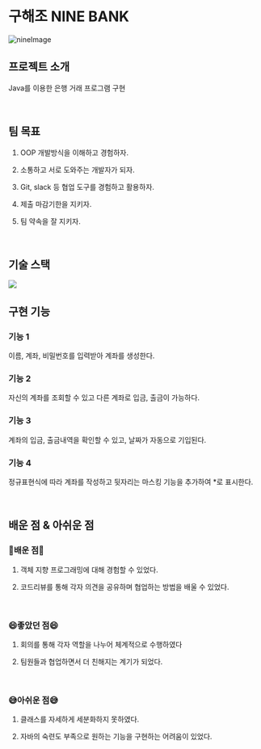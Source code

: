 # 구해조 NINE BANK
![nineImage](https://user-images.githubusercontent.com/101814294/204173428-677f4ac2-b30f-4204-ac4d-7861a022f951.png)


## 프로젝트 소개

<p align="justify">
Java를 이용한 은행 거래 프로그램 구현
</p>

<p align="center">
</p>

<br>

## 팀 목표

1. OOP 개발방식을 이해하고 경험하자.

2. 소통하고 서로 도와주는 개발자가 되자.

3. Git, slack 등 협업 도구를 경험하고 활용하자.

4. 제출 마감기한을 지키자.

5. 팀 약속을 잘 지키자.
<br>

## 기술 스택

 <img src="https://img.shields.io/badge/java-007396?style=for-the-badge&logo=java&logoColor=white"> 

<br>

## 구현 기능

### 기능 1  
이름, 계좌, 비밀번호를 입력받아 계좌를 생성한다.

### 기능 2  
자신의 계좌를 조회할 수 있고 다른 계좌로 입금, 출금이 가능하다.

### 기능 3  
계좌의 입금, 출금내역을 확인할 수 있고, 날짜가 자동으로 기입된다.

### 기능 4
정규표현식에 따라 계좌를 작성하고  뒷자리는 마스킹 기능을 추가하여 *로 표시한다. 

<br>

## 배운 점 & 아쉬운 점


### 💪배운 점💪

1. 객체 지향 프로그래밍에 대해 경험할 수 있었다.

2. 코드리뷰를 통해 각자 의견을 공유하며 협업하는 방법을 배울 수 있었다.
 <br>
 
### 😄좋았던 점😄

1. 회의를 통해 각자 역할을 나누어 체계적으로 수행하였다

2. 팀원들과 협업하면서 더 친해지는 계기가 되었다.
 <br>
 
### 😅아쉬운 점😅

1. 클래스를 자세하게 세분화하지 못하였다.

2. 자바의 숙련도 부족으로 원하는 기능을 구현하는  어려움이 있었다.

</p>

<br>

